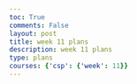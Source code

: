 ```yaml
---
toc: True
comments: False
layout: post
title: week 11 plans
description: week 11 plans 
type: plans
courses: {'csp': {'week': 11}}
---
```

